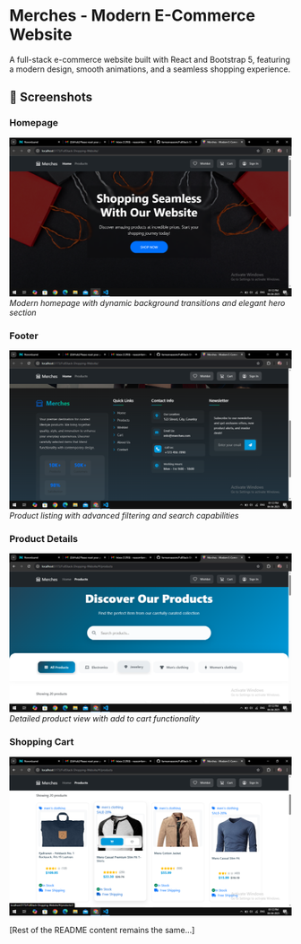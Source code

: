 # Merches - Modern E-Commerce Website

A full-stack e-commerce website built with React and Bootstrap 5, featuring a modern design, smooth animations, and a seamless shopping experience.

## 📸 Screenshots

### Homepage
![Homepage](Screenshot%20(213).png)
*Modern homepage with dynamic background transitions and elegant hero section*

### Footer
![Products](Screenshot%20(214).png)
*Product listing with advanced filtering and search capabilities*

### Product Details
![Product Details](Screenshot%20(215).png)
*Detailed product view with add to cart functionality*

### Shopping Cart
![Shopping Cart](Screenshot%20(216).png)



[Rest of the README content remains the same...]
